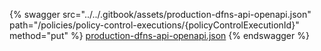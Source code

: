 {% swagger src="../../.gitbook/assets/production-dfns-api-openapi.json" path="/policies/policy-control-executions/{policyControlExecutionId}" method="put" %}
[production-dfns-api-openapi.json](../../.gitbook/assets/production-dfns-api-openapi.json)
{% endswagger %}
